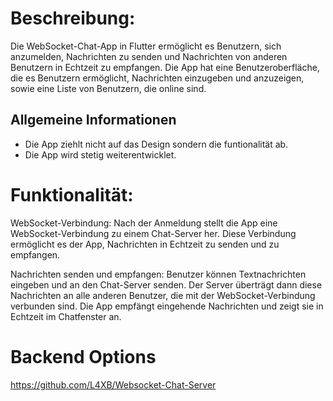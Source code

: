 # Beschreibung:

Die WebSocket-Chat-App in Flutter ermöglicht es Benutzern, sich anzumelden, Nachrichten zu senden und Nachrichten von anderen Benutzern in Echtzeit zu empfangen. Die App hat eine Benutzeroberfläche, die es Benutzern ermöglicht, Nachrichten einzugeben und anzuzeigen, sowie eine Liste von Benutzern, die online sind.


## Allgemeine Informationen
  - Die App ziehlt nicht auf das Design sondern die funtionalität ab.
  - Die App wird stetig weiterentwicklet.


# Funktionalität:

WebSocket-Verbindung: Nach der Anmeldung stellt die App eine WebSocket-Verbindung zu einem Chat-Server her. Diese Verbindung ermöglicht es der App, Nachrichten in Echtzeit zu senden und zu empfangen.

Nachrichten senden und empfangen: Benutzer können Textnachrichten eingeben und an den Chat-Server senden. Der Server überträgt dann diese Nachrichten an alle anderen Benutzer, die mit der WebSocket-Verbindung verbunden sind. Die App empfängt eingehende Nachrichten und zeigt sie in Echtzeit im Chatfenster an.


# Backend Options

https://github.com/L4XB/Websocket-Chat-Server


